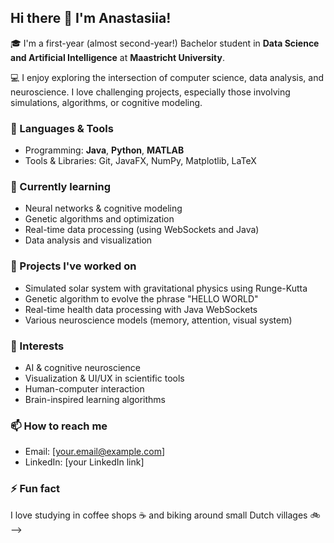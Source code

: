 ## Hi there 👋 I'm Anastasiia!

🎓 I'm a first-year (almost second-year!) Bachelor student in **Data Science and Artificial Intelligence** at **Maastricht University**.

💻 I enjoy exploring the intersection of computer science, data analysis, and neuroscience. I love challenging projects, especially those involving simulations, algorithms, or cognitive modeling.

### 🔧 Languages & Tools
- Programming: **Java**, **Python**, **MATLAB**
- Tools & Libraries: Git, JavaFX, NumPy, Matplotlib, LaTeX

### 🌱 Currently learning
- Neural networks & cognitive modeling
- Genetic algorithms and optimization
- Real-time data processing (using WebSockets and Java)
- Data analysis and visualization

### 🧠 Projects I've worked on
- Simulated solar system with gravitational physics using Runge-Kutta
- Genetic algorithm to evolve the phrase "HELLO WORLD"
- Real-time health data processing with Java WebSockets
- Various neuroscience models (memory, attention, visual system)

### 📌 Interests
- AI & cognitive neuroscience
- Visualization & UI/UX in scientific tools
- Human-computer interaction
- Brain-inspired learning algorithms

### 📫 How to reach me
- Email: [your.email@example.com]
- LinkedIn: [your LinkedIn link]


### ⚡ Fun fact
I love studying in coffee shops ☕ and biking around small Dutch villages 🚲
-->
